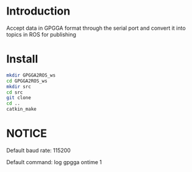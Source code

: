 # Introduction
Accept data in GPGGA format through the serial port and convert it into topics in ROS for publishing

# Install
```bash
mkdir GPGGA2ROS_ws
cd GPGGA2ROS_ws
mkdir src
cd src
git clone 
cd ..
catkin_make
```

# NOTICE
Default baud rate: 115200

Default command: log gpgga ontime 1
